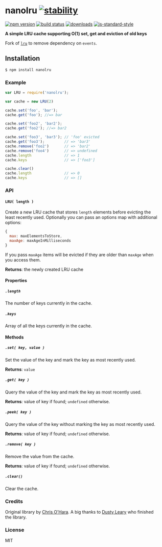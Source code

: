 # nanolru [![stability][0]][1]
[![npm version][2]][3] [![build status][4]][5]
[![downloads][8]][9] [![js-standard-style][10]][11]

**A simple LRU cache supporting O(1) set, get and eviction of old keys**

Fork of [`lru`](https://github.com/chriso/lru) to remove dependency on `events`.

## Installation

```bash
$ npm install nanolru
```

### Example

```javascript
var LRU = require('nanolru');

var cache = new LRU(2)

cache.set('foo', 'bar');
cache.get('foo'); //=> bar

cache.set('foo2', 'bar2');
cache.get('foo2'); //=> bar2

cache.set('foo3', 'bar3'); // 'foo' evicted
cache.get('foo3');         // => 'bar3'
cache.remove('foo2')       // => 'bar2'
cache.remove('foo4')       // => undefined
cache.length               // => 1
cache.keys                 // => ['foo3']

cache.clear()
cache.length               // => 0
cache.keys                 // => []
```

### API

#### `LRU( length )`
Create a new LRU cache that stores `length` elements before evicting the least recently used.
Optionally you can pass an options map with additional options:

```js
{
  max: maxElementsToStore,
  maxAge: maxAgeInMilliseconds
}
```

If you pass `maxAge` items will be evicted if they are older than `maxAge` when you access them.

**Returns**: the newly created LRU cache


#### Properties
##### `.length`
The number of keys currently in the cache.

##### `.keys`
Array of all the keys currently in the cache.

#### Methods

##### `.set( key, value )`
Set the value of the key and mark the key as most recently used.

**Returns**: `value`

##### `.get( key )`
Query the value of the key and mark the key as most recently used.

**Returns**: value of key if found; `undefined` otherwise.

##### `.peek( key )`
Query the value of the key without marking the key as most recently used.

**Returns**: value of key if found; `undefined` otherwise.

##### `.remove( key )`
Remove the value from the cache.


**Returns**: value of key if found; `undefined` otherwise.

##### `.clear()`
Clear the cache.

### Credits

Original library by [Chris O'Hara](https://github.com/chriso). A big thanks to [Dusty Leary](https://github.com/dustyleary) who
finished the library.

### License

MIT

[0]: https://img.shields.io/badge/stability-stable-green.svg?style=flat-square
[1]: https://nodejs.org/api/documentation.html#documentation_stability_index
[2]: https://img.shields.io/npm/v/nanolru.svg?style=flat-square
[3]: https://npmjs.org/package/nanolru
[4]: https://img.shields.io/travis/s3ththompson/nanolru/master.svg?style=flat-square
[5]: https://travis-ci.org/s3ththompson/nanolru
[8]: http://img.shields.io/npm/dm/nanolru.svg?style=flat-square
[9]: https://npmjs.org/package/nanolru
[10]: https://img.shields.io/badge/code%20style-standard-brightgreen.svg?style=flat-square
[11]: https://github.com/feross/standard
